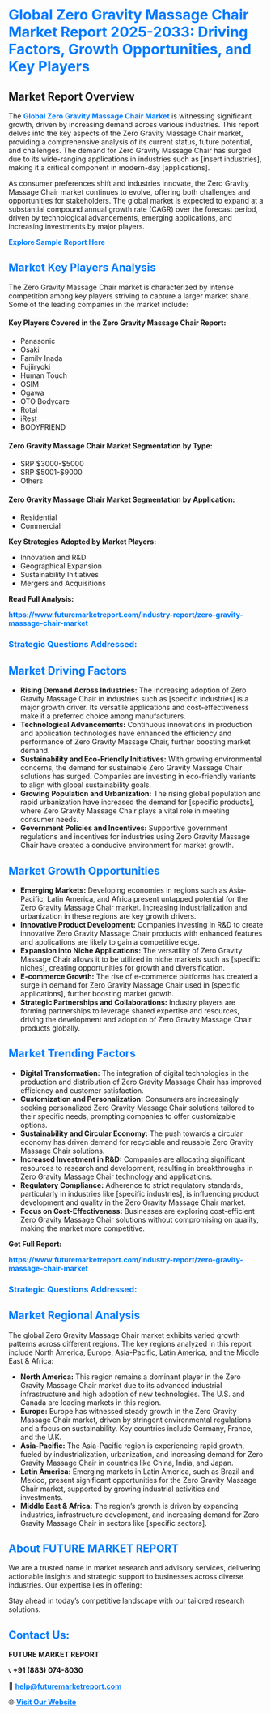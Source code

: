 <h1 style="color: #007BFF;">Global Zero Gravity Massage Chair Market Report 2025-2033: Driving Factors, Growth Opportunities, and Key Players</h1>

<section id="overview">
<h2>Market Report Overview</h2>
<p>The <a href="https://www.futuremarketreport.com/industry-report/zero-gravity-massage-chair-market" style="color: #007BFF; text-decoration: none;"><strong>Global Zero Gravity Massage Chair Market</strong></a> is witnessing significant growth, driven by increasing demand across various industries. This report delves into the key aspects of the Zero Gravity Massage Chair market, providing a comprehensive analysis of its current status, future potential, and challenges. The demand for Zero Gravity Massage Chair has surged due to its wide-ranging applications in industries such as [insert industries], making it a critical component in modern-day [applications].</p>
<p>As consumer preferences shift and industries innovate, the Zero Gravity Massage Chair market continues to evolve, offering both challenges and opportunities for stakeholders. The global market is expected to expand at a substantial compound annual growth rate (CAGR) over the forecast period, driven by technological advancements, emerging applications, and increasing investments by major players.</p>
</section>

<section id="overview">
<p><a href="https://www.futuremarketreport.com/request-sample/reportId=28958" style="color: #007BFF; text-decoration: none;"><strong>Explore Sample Report Here</strong></a></p>
</section>

<section id="key-players">
<h2 style="color: #007BFF;">Market Key Players Analysis</h2>
<p>The Zero Gravity Massage Chair market is characterized by intense competition among key players striving to capture a larger market share. Some of the leading companies in the market include:</p>
<h4>Key Players Covered in the Zero Gravity Massage Chair Report:</h4>
<ul><li>Panasonic</li><li>Osaki</li><li>Family Inada</li><li>Fujiiryoki</li><li>Human Touch</li><li>OSIM</li><li>Ogawa</li><li>OTO Bodycare</li><li>Rotal</li><li>iRest</li><li>BODYFRIEND</li></ul>
<h4>Zero Gravity Massage Chair Market Segmentation by Type:</h4>
<ul><li>SRP $3000-$5000</li><li>SRP $5001-$9000</li><li>Others</li></ul>

<h4>Zero Gravity Massage Chair Market Segmentation by Application:</h4>
<ul><li>Residential</li><li>Commercial</li></ul>
<p><strong>Key Strategies Adopted by Market Players:</strong></p>
<ul>
<li>Innovation and R&D</li>
<li>Geographical Expansion</li>
<li>Sustainability Initiatives</li>
<li>Mergers and Acquisitions</li>
</ul>
</section>

<section>
<p><strong>Read Full Analysis: </strong></p><a href="https://www.futuremarketreport.com/industry-report/zero-gravity-massage-chair-market" style="color: #007BFF; text-decoration: none;"><strong>https://www.futuremarketreport.com/industry-report/zero-gravity-massage-chair-market</strong></a>
<h3 style="color: #007BFF;">Strategic Questions Addressed:</h3>
</section>

<section id="driving-factors">
<h2 style="color: #007BFF;">Market Driving Factors</h2>
<ul>
<li><strong>Rising Demand Across Industries:</strong> The increasing adoption of Zero Gravity Massage Chair in industries such as [specific industries] is a major growth driver. Its versatile applications and cost-effectiveness make it a preferred choice among manufacturers.</li>
<li><strong>Technological Advancements:</strong> Continuous innovations in production and application technologies have enhanced the efficiency and performance of Zero Gravity Massage Chair, further boosting market demand.</li>
<li><strong>Sustainability and Eco-Friendly Initiatives:</strong> With growing environmental concerns, the demand for sustainable Zero Gravity Massage Chair solutions has surged. Companies are investing in eco-friendly variants to align with global sustainability goals.</li>
<li><strong>Growing Population and Urbanization:</strong> The rising global population and rapid urbanization have increased the demand for [specific products], where Zero Gravity Massage Chair plays a vital role in meeting consumer needs.</li>
<li><strong>Government Policies and Incentives:</strong> Supportive government regulations and incentives for industries using Zero Gravity Massage Chair have created a conducive environment for market growth.</li>
</ul>
</section>

<section id="growth-opportunities">
<h2 style="color: #007BFF;">Market Growth Opportunities</h2>
<ul>
<li><strong>Emerging Markets:</strong> Developing economies in regions such as Asia-Pacific, Latin America, and Africa present untapped potential for the Zero Gravity Massage Chair market. Increasing industrialization and urbanization in these regions are key growth drivers.</li>
<li><strong>Innovative Product Development:</strong> Companies investing in R&D to create innovative Zero Gravity Massage Chair products with enhanced features and applications are likely to gain a competitive edge.</li>
<li><strong>Expansion into Niche Applications:</strong> The versatility of Zero Gravity Massage Chair allows it to be utilized in niche markets such as [specific niches], creating opportunities for growth and diversification.</li>
<li><strong>E-commerce Growth:</strong> The rise of e-commerce platforms has created a surge in demand for Zero Gravity Massage Chair used in [specific applications], further boosting market growth.</li>
<li><strong>Strategic Partnerships and Collaborations:</strong> Industry players are forming partnerships to leverage shared expertise and resources, driving the development and adoption of Zero Gravity Massage Chair products globally.</li>
</ul>
</section>

<section id="trending-factors">
<h2 style="color: #007BFF;">Market Trending Factors</h2>
<ul>
<li><strong>Digital Transformation:</strong> The integration of digital technologies in the production and distribution of Zero Gravity Massage Chair has improved efficiency and customer satisfaction.</li>
<li><strong>Customization and Personalization:</strong> Consumers are increasingly seeking personalized Zero Gravity Massage Chair solutions tailored to their specific needs, prompting companies to offer customizable options.</li>
<li><strong>Sustainability and Circular Economy:</strong> The push towards a circular economy has driven demand for recyclable and reusable Zero Gravity Massage Chair solutions.</li>
<li><strong>Increased Investment in R&D:</strong> Companies are allocating significant resources to research and development, resulting in breakthroughs in Zero Gravity Massage Chair technology and applications.</li>
<li><strong>Regulatory Compliance:</strong> Adherence to strict regulatory standards, particularly in industries like [specific industries], is influencing product development and quality in the Zero Gravity Massage Chair market.</li>
<li><strong>Focus on Cost-Effectiveness:</strong> Businesses are exploring cost-efficient Zero Gravity Massage Chair solutions without compromising on quality, making the market more competitive.</li>
</ul>
</section>

<section>
<p><strong>Get Full Report: </strong></p><a href="https://www.futuremarketreport.com/industry-report/zero-gravity-massage-chair-market" style="color: #007BFF; text-decoration: none;"><strong>https://www.futuremarketreport.com/industry-report/zero-gravity-massage-chair-market</strong></a>
<h3 style="color: #007BFF;">Strategic Questions Addressed:</h3>
</section>


<section id="regional-analysis">
<h2 style="color: #007BFF;">Market Regional Analysis</h2>
<p>The global Zero Gravity Massage Chair market exhibits varied growth patterns across different regions. The key regions analyzed in this report include North America, Europe, Asia-Pacific, Latin America, and the Middle East & Africa:</p>
<ul>
<li><strong>North America:</strong> This region remains a dominant player in the Zero Gravity Massage Chair market due to its advanced industrial infrastructure and high adoption of new technologies. The U.S. and Canada are leading markets in this region.</li>
<li><strong>Europe:</strong> Europe has witnessed steady growth in the Zero Gravity Massage Chair market, driven by stringent environmental regulations and a focus on sustainability. Key countries include Germany, France, and the U.K.</li>
<li><strong>Asia-Pacific:</strong> The Asia-Pacific region is experiencing rapid growth, fueled by industrialization, urbanization, and increasing demand for Zero Gravity Massage Chair in countries like China, India, and Japan.</li>
<li><strong>Latin America:</strong> Emerging markets in Latin America, such as Brazil and Mexico, present significant opportunities for the Zero Gravity Massage Chair market, supported by growing industrial activities and investments.</li>
<li><strong>Middle East & Africa:</strong> The region’s growth is driven by expanding industries, infrastructure development, and increasing demand for Zero Gravity Massage Chair in sectors like [specific sectors].</li>
</ul>
</section>

<footer>
<h2 style="color: #007BFF;">About FUTURE MARKET REPORT</h2>
<p>We are a trusted name in market research and advisory services, delivering actionable insights and strategic support to businesses across diverse industries. Our expertise lies in offering:</p>

<p>Stay ahead in today’s competitive landscape with our tailored research solutions.</p>

<h2 style="color: #007BFF;">Contact Us:</h2>
<p><strong>FUTURE MARKET REPORT</strong></p>
<p>📞 <strong>+91 (883) 074-8030</strong></p>
<p>📧 <strong><a href="mailto:help@futuremarketreport.com" style="color: #007BFF;">help@futuremarketreport.com</a></strong></p>
<p>🌐 <strong><a href="https://www.futuremarketreport.com/" style="color: #007BFF;">Visit Our Website</a></strong></p>
</footer>